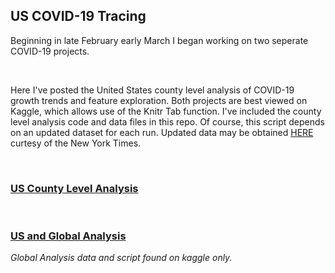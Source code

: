 ## US COVID-19 Tracing

Beginning in late February early March I began working on two seperate COVID-19 projects. 

<br>

Here I've posted the United States county level analysis of COVID-19 growth trends and feature exploration. Both projects are best viewed on Kaggle, which allows use of the Knitr Tab function. I've included the county level analysis code and data files in this repo. Of course, this script depends on an updated dataset for each run. Updated data may be obtained [HERE](https://www.kaggle.com/fireballbyedimyrnmom/us-counties-covid-19-dataset) curtesy of the New York Times.

<br>

### [US County Level Analysis](https://www.kaggle.com/mcnamamj/us-county-spread-sir-mice-svm/input)

<br>

### [US and Global Analysis](https://www.kaggle.com/mcnamamj/covid-19-graphing-and-mapping)
*Global Analysis data and script found on kaggle only.*
